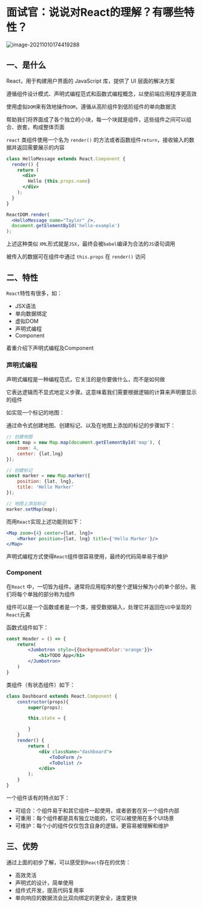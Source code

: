 # 面试官：说说对React的理解？有哪些特性？

![image-20211010174419288](https://cdn.jsdelivr.net/gh/IceRain-mvc/cdn/img/image-20211010174419288.png)

## 一、是什么

React，用于构建用户界面的 JavaScript 库，提供了 UI 层面的解决方案

遵循组件设计模式、声明式编程范式和函数式编程概念，以使前端应用程序更高效

使用虚拟`DOM`来有效地操作`DOM`，遵循从高阶组件到低阶组件的单向数据流

帮助我们将界面成了各个独立的小块，每一个块就是组件，这些组件之间可以组合、嵌套，构成整体页面

`react` 类组件使用一个名为 `render()` 的方法或者函数组件`return`，接收输入的数据并返回需要展示的内容

```jsx
class HelloMessage extends React.Component {
  render() {
    return (
      <div>
        Hello {this.props.name}
      </div>
    );
  }
}

ReactDOM.render(
  <HelloMessage name="Taylor" />,
  document.getElementById('hello-example')
);
```

上述这种类似 `XML`形式就是`JSX`，最终会被`babel`编译为合法的`JS`语句调用

被传入的数据可在组件中通过 `this.props` 在 `render()` 访问

## 二、特性

`React`特性有很多，如：

- JSX语法
- 单向数据绑定
- 虚拟DOM
- 声明式编程
- Component

着重介绍下声明式编程及Component

### 声明式编程

声明式编程是一种编程范式，它关注的是你要做什么，而不是如何做

它表达逻辑而不显式地定义步骤。这意味着我们需要根据逻辑的计算来声明要显示的组件

如实现一个标记的地图：

通过命令式创建地图、创建标记、以及在地图上添加的标记的步骤如下：

```jsx
// 创建地图
const map = new Map.map(document.getElementById('map'), {
    zoom: 4,
    center: {lat,lng}
});

// 创建标记
const marker = new Map.marker({
    position: {lat, lng},
    title: 'Hello Marker'
});

// 地图上添加标记
marker.setMap(map);
```

而用`React`实现上述功能则如下：

```jsx
<Map zoom={4} center={lat, lng}>
    <Marker position={lat, lng} title={'Hello Marker'}/>
</Map>
```

声明式编程方式使得`React`组件很容易使用，最终的代码简单易于维护

### Component

在`React` 中，一切皆为组件。通常将应用程序的整个逻辑分解为小的单个部分。我们将每个单独的部分称为组件

组件可以是一个函数或者是一个类，接受数据输入，处理它并返回在`UI`中呈现的`React`元素

函数式组件如下：

```jsx
const Header = () => {
    return(
        <Jumbotron style={{backgroundColor:'orange'}}>
            <h1>TODO App</h1>
        </Jumbotron>
    )
}
```

类组件（有状态组件）如下：

```jsx
class Dashboard extends React.Component {
    constructor(props){
        super(props);

        this.state = {

        }
    }
    render() {
        return (
            <div className="dashboard"> 
                <ToDoForm />
                <ToDolist />
            </div>
        );
    }
}
```

一个组件该有的特点如下：

- 可组合：个组件易于和其它组件一起使用，或者嵌套在另一个组件内部
- 可重用：每个组件都是具有独立功能的，它可以被使用在多个UI场景
- 可维护：每个小的组件仅仅包含自身的逻辑，更容易被理解和维护

## 三、优势

通过上面的初步了解，可以感受到`React`存在的优势：

- 高效灵活
- 声明式的设计，简单使用
- 组件式开发，提高代码复用率
- 单向响应的数据流会比双向绑定的更安全，速度更快